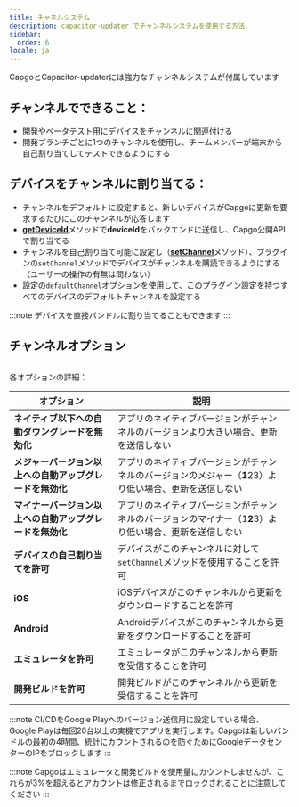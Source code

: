 ```yaml
---
title: チャネルシステム
description: capacitor-updater でチャンネルシステムを使用する方法
sidebar:
  order: 6
locale: ja
---
```


CapgoとCapacitor-updaterには強力なチャンネルシステムが付属しています

## チャンネルでできること：

* 開発やベータテスト用にデバイスをチャンネルに関連付ける
* 開発ブランチごとに1つのチャンネルを使用し、チームメンバーが端末から自己割り当てしてテストできるようにする

## デバイスをチャンネルに割り当てる：

* チャンネルをデフォルトに設定すると、新しいデバイスがCapgoに更新を要求するたびにこのチャンネルが応答します
* [**getDeviceId**](/docs/plugin/api#getdeviceid)メソッドで**deviceId**をバックエンドに送信し、Capgo公開APIで割り当てる
* チャンネルを自己割り当て可能に設定し（[**setChannel**](/docs/plugin/api#setchannel)メソッド）、プラグインの`setChannel`メソッドでデバイスがチャンネルを購読できるようにする（ユーザーの操作の有無は問わない）
* [設定](/docs/plugin/settings#defaultchannel)の`defaultChannel`オプションを使用して、このプラグイン設定を持つすべてのデバイスのデフォルトチャンネルを設定する

:::note
デバイスを直接バンドルに割り当てることもできます
:::

## チャンネルオプション

<figure><img src="/channel_setting_1.webp" alt=""><figcaption></figcaption></figure>

各オプションの詳細：

| オプション | 説明 |
| --------------------------------------- | ----------------------------------------------------------------------------------------------------- |
| **ネイティブ以下への自動ダウングレードを無効化** | アプリのネイティブバージョンがチャンネルのバージョンより大きい場合、更新を送信しない |
| **メジャーバージョン以上への自動アップグレードを無効化** | アプリのネイティブバージョンがチャンネルのバージョンのメジャー（**1**23）より低い場合、更新を送信しない |
| **マイナーバージョン以上への自動アップグレードを無効化** | アプリのネイティブバージョンがチャンネルのバージョンのマイナー（1**2**3）より低い場合、更新を送信しない |
| **デバイスの自己割り当てを許可** | デバイスがこのチャンネルに対して`setChannel`メソッドを使用することを許可 |
| **iOS** | iOSデバイスがこのチャンネルから更新をダウンロードすることを許可 |
| **Android** | Androidデバイスがこのチャンネルから更新をダウンロードすることを許可 |
| **エミュレータを許可** | エミュレータがこのチャンネルから更新を受信することを許可 |
| **開発ビルドを許可** | 開発ビルドがこのチャンネルから更新を受信することを許可 |

:::note
CI/CDをGoogle Playへのバージョン送信用に設定している場合、Google Playは毎回20台以上の実機でアプリを実行します。Capgoは新しいバンドルの最初の4時間、統計にカウントされるのを防ぐためにGoogleデータセンターのIPをブロックします
:::

:::note
Capgoはエミュレータと開発ビルドを使用量にカウントしませんが、これらが3%を超えるとアカウントは修正されるまでロックされることに注意してください
:::
